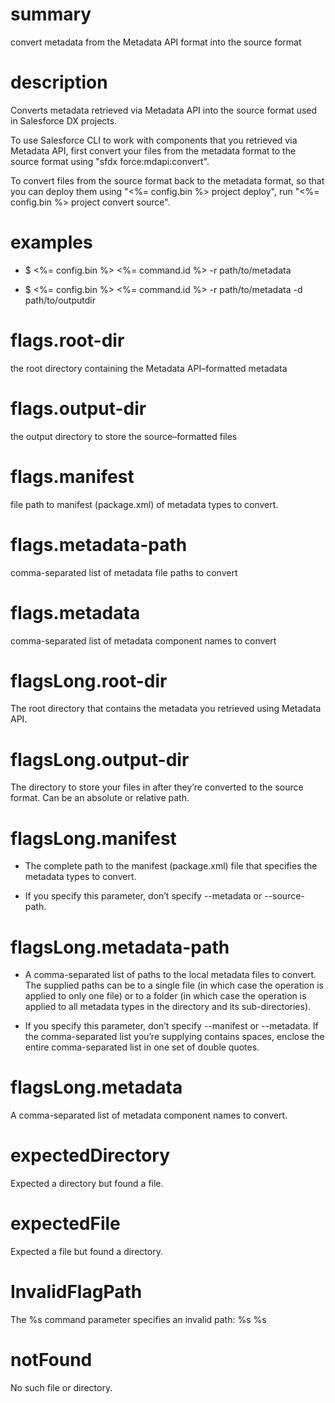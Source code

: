 # summary

convert metadata from the Metadata API format into the source format

# description

Converts metadata retrieved via Metadata API into the source format used in Salesforce DX projects.

To use Salesforce CLI to work with components that you retrieved via Metadata API, first convert your files from the metadata format to the source format using "sfdx force:mdapi:convert".

To convert files from the source format back to the metadata format, so that you can deploy them using "<%= config.bin %> project deploy", run "<%= config.bin %> project convert source".

# examples

- $ <%= config.bin %> <%= command.id %> -r path/to/metadata

- $ <%= config.bin %> <%= command.id %> -r path/to/metadata -d path/to/outputdir

# flags.root-dir

the root directory containing the Metadata API–formatted metadata

# flags.output-dir

the output directory to store the source–formatted files

# flags.manifest

file path to manifest (package.xml) of metadata types to convert.

# flags.metadata-path

comma-separated list of metadata file paths to convert

# flags.metadata

comma-separated list of metadata component names to convert

# flagsLong.root-dir

The root directory that contains the metadata you retrieved using Metadata API.

# flagsLong.output-dir

The directory to store your files in after they’re converted to the source format. Can be an absolute or relative path.

# flagsLong.manifest

- The complete path to the manifest (package.xml) file that specifies the metadata types to convert.

- If you specify this parameter, don’t specify --metadata or --source-path.

# flagsLong.metadata-path

- A comma-separated list of paths to the local metadata files to convert. The supplied paths can be to a single file (in which case the operation is applied to only one file) or to a folder (in which case the operation is applied to all metadata types in the directory and its sub-directories).

- If you specify this parameter, don’t specify --manifest or --metadata. If the comma-separated list you’re supplying contains spaces, enclose the entire comma-separated list in one set of double quotes.

# flagsLong.metadata

A comma-separated list of metadata component names to convert.

# expectedDirectory

Expected a directory but found a file.

# expectedFile

Expected a file but found a directory.

# InvalidFlagPath

The %s command parameter specifies an invalid path: %s
%s

# notFound

No such file or directory.
